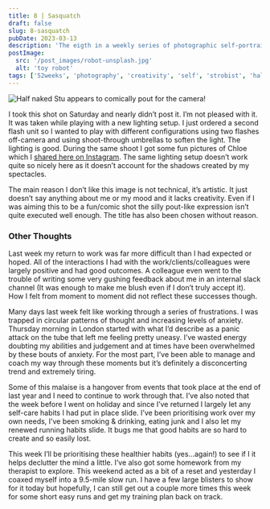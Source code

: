 ```yaml
---
title: 8 | Sasquatch
draft: false
slug: 8-sasquatch
pubDate: 2023-03-13
description: 'The eigth in a weekly series of photographic self-portraits of Stuart Mackenzie. This week I am playing with new lighting setups but the photo does not quite satisfy my artistic needs!'
postImage:
  src: '/post_images/robot-unsplash.jpg'
  alt: 'toy robot'
tags: ['52weeks', 'photography', 'creativity', 'self', 'strobist', 'half_naked']
---
```


![Half naked Stu appears to comically pout for the camera!](../images/52weeks/52_2023_8.jpg)

I took this shot on Saturday and nearly didn’t post it. I’m not pleased with it. It was taken while playing with a new lighting setup. I just ordered a second flash unit so I wanted to play with different configurations using two flashes off-camera and using shoot-through umbrellas to soften the light. The lighting is good. During the same shoot I got some fun pictures of Chloe which I [shared here on Instagram](https://www.instagram.com/p/CpqKBQRNfLy/). The same lighting setup doesn’t work quite so nicely here as it doesn’t account for the shadows created by my spectacles.

The main reason I don’t like this image is not technical, it’s artistic. It just doesn’t say anything about me or my mood and it lacks creativity. Even if I was aiming this to be a fun/comic shot the silly pout-like expression isn’t quite executed well enough. The title has also been chosen without reason.

### Other Thoughts

Last week my return to work was far more difficult than I had expected or hoped. All of the interactions I had with the work/clients/colleagues were largely positive and had good outcomes. A colleague even went to the trouble of writing some very gushing feedback about me in an internal slack channel (It was enough to make me blush even if I don’t truly accept it). How I felt from moment to moment did not reflect these successes though.

Many days last week felt like working through a series of frustrations. I was trapped in circular patterns of thought and increasing levels of anxiety. Thursday morning in London started with what I’d describe as a panic attack on the tube that left me feeling pretty uneasy. I’ve wasted energy doubting my abilities and judgement and at times have been overwhelmed by these bouts of anxiety. For the most part, I’ve been able to manage and coach my way through these moments but it’s definitely a disconcerting trend and extremely tiring.

Some of this malaise is a hangover from events that took place at the end of last year and I need to continue to work through that. I’ve also noted that the week before I went on holiday and since I’ve returned I largely let any self-care habits I had put in place slide. I’ve been prioritising work over my own needs, I’ve been smoking & drinking, eating junk and I also let my renewed running habits slide. It bugs me that good habits are so hard to create and so easily lost.

This week I’ll be prioritising these healthier habits (yes…again!) to see if I it helps declutter the mind a little. I’ve also got some homework from my therapist to explore. This weekend acted as a bit of a reset and yesterday I coaxed myself into a 9.5-mile slow run. I have a few large blisters to show for it today but hopefully, I can still get out a couple more times this week for some short easy runs and get my training plan back on track.
